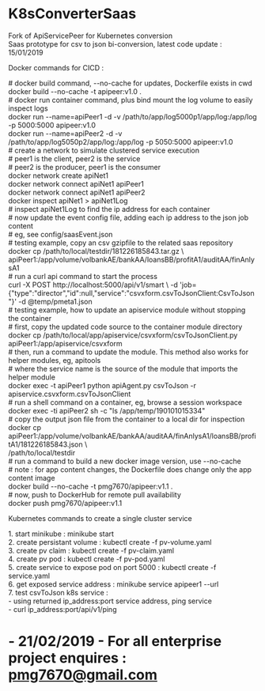 # K8sConverterSaas
Fork of ApiServicePeer for Kubernetes conversion
<br>
Saas prototype for csv to json bi-conversion, latest code update : 15/01/2019 
<p>
Docker commands for CICD :
<p>
# docker build command, --no-cache for updates, Dockerfile exists in cwd
<br>
docker build --no-cache -t apipeer:v1.0 .
<br>
# docker run container command, plus bind mount the log volume to easily inspect logs
<br>
docker run --name=apiPeer1 -d -v /path/to/app/log5000p1/app/log:/app/log -p 5000:5000 apipeer:v1.0
<br>
docker run --name=apiPeer2 -d -v /path/to/app/log5050p2/app/log:/app/log -p 5050:5000 apipeer:v1.0
<br>
# create a network to simulate clustered service execution
<br>
# peer1 is the client, peer2 is the service
<br>
# peer2 is the producer, peer1 is the consumer
<br>
docker network create apiNet1
<br>
docker network connect apiNet1 apiPeer1
<br>
docker network connect apiNet1 apiPeer2
<br>
docker inspect apiNet1 > apiNet1Log
<br>
# inspect apiNet1Log to find the ip address for each container
<br>
# now update the event config file, adding each ip address to the json job content
<br>
# eg, see config/saasEvent.json
<br>
# testing example, copy an csv gzipfile to the related saas repository
<br> 
docker cp /path/to/local/testdir/181226185843.tar.gz \
      apiPeer1:/app/volume/volbankAE/bankAA/loansBB/profitA1/auditAA/finAnlysA1
<br>
# run a curl api command to start the process
<br>
curl -X POST http://localhost:5000/api/v1/smart \ 
      -d 'job={"type":"director","id":null,"service":"csvxform.csvToJsonClient:CsvToJson"}' -d @temp/pmeta1.json
<br>
# testing example, how to update an apiservice module without stopping the container
<br>
# first, copy the updated code source to the container module directory
<br>  
docker cp /path/to/local/app/apiservice/csvxform/csvToJsonClient.py apiPeer1:/app/apiservice/csvxform
<br>
# then, run a command to update the module. This method also works for helper modules, eg, apitools
<br>
# where the service name is the source of the module that imports the helper module
<br>  
docker exec -t apiPeer1 python apiAgent.py csvToJson -r apiservice.csvxform.csvToJsonClient
<br>
# run a shell command on a container, eg, browse a session workspace
<br>
docker exec -ti apiPeer2 sh -c "ls /app/temp/190101015334"
<br>
# copy the output json file from the container to a local dir for inspection
<br>
docker cp apiPeer1:/app/volume/volbankAE/bankAA/auditAA/finAnlysA1/loansBB/profitA1/181226185843.json \ 
<br>
    /path/to/local/testdir
<br>
# run a command to build a new docker image version, use --no-cache
<br>
# note : for app content changes, the Dockerfile does change only the app content image
<br>
docker build --no-cache -t pmg7670/apipeer:v1.1 .
<br>
# now, push to DockerHub for remote pull availability
<br>
docker push pmg7670/apipeer:v1.1
<p>
Kubernetes commands to create a single cluster service
<p>
1. start minikube : minikube start
<br>
2. create persistant volume : kubectl create -f pv-volume.yaml
<br>
3. create pv claim : kubectl create -f pv-claim.yaml
<br>
4. create pv pod : kubectl create -f pv-pod.yaml
<br>
5. create service to expose pod on port 5000 : kubectl create -f service.yaml
<br>
6. get exposed service address : minikube service apipeer1 --url
<br>
7. test csvToJson k8s service : 
<br>
  - using returned ip_address:port service address, ping service
<br>
  - curl ip_address:port/api/v1/ping
    
# - 21/02/2019 - For all enterprise project enquires : pmg7670@gmail.com
